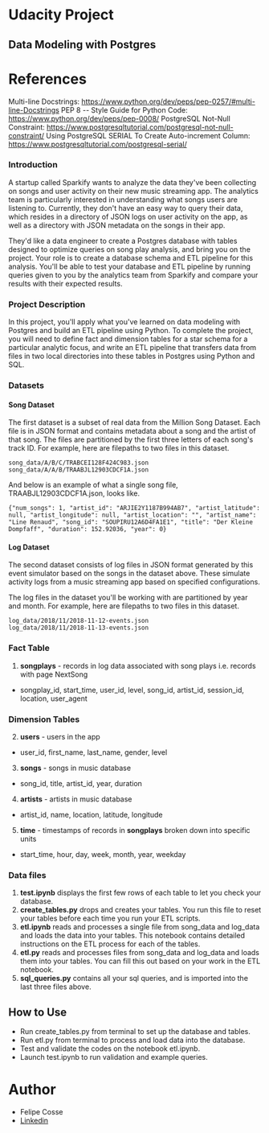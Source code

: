 # Udacity Project
## Data Modeling with Postgres

# References

Multi-line Docstrings: https://www.python.org/dev/peps/pep-0257/#multi-line-Docstrings
PEP 8 -- Style Guide for Python Code: https://www.python.org/dev/peps/pep-0008/
PostgreSQL Not-Null Constraint: https://www.postgresqltutorial.com/postgresql-not-null-constraint/
Using PostgreSQL SERIAL To Create Auto-increment Column: https://www.postgresqltutorial.com/postgresql-serial/

### Introduction
A startup called Sparkify wants to analyze the data they've been collecting on songs and user activity on their new music streaming app. The analytics team is particularly interested in understanding what songs users are listening to. Currently, they don't have an easy way to query their data, which resides in a directory of JSON logs on user activity on the app, as well as a directory with JSON metadata on the songs in their app.


They'd like a data engineer to create a Postgres database with tables designed to optimize queries on song play analysis, and bring you on the project. Your role is to create a database schema and ETL pipeline for this analysis. You'll be able to test your database and ETL pipeline by running queries given to you by the analytics team from Sparkify and compare your results with their expected results.

### Project Description
In this project, you'll apply what you've learned on data modeling with Postgres and build an ETL pipeline using Python. To complete the project, you will need to define fact and dimension tables for a star schema for a particular analytic focus, and write an ETL pipeline that transfers data from files in two local directories into these tables in Postgres using Python and SQL.

### Datasets
#### Song Dataset
The first dataset is a subset of real data from the Million Song Dataset. Each file is in JSON format and contains metadata about a song and the artist of that song. The files are partitioned by the first three letters of each song's track ID. For example, here are filepaths to two files in this dataset.

```
song_data/A/B/C/TRABCEI128F424C983.json
song_data/A/A/B/TRAABJL12903CDCF1A.json
```

And below is an example of what a single song file, TRAABJL12903CDCF1A.json, looks like.

```
{"num_songs": 1, "artist_id": "ARJIE2Y1187B994AB7", "artist_latitude": null, "artist_longitude": null, "artist_location": "", "artist_name": "Line Renaud", "song_id": "SOUPIRU12A6D4FA1E1", "title": "Der Kleine Dompfaff", "duration": 152.92036, "year": 0}
```

#### Log Dataset
The second dataset consists of log files in JSON format generated by this event simulator based on the songs in the dataset above. These simulate activity logs from a music streaming app based on specified configurations.

The log files in the dataset you'll be working with are partitioned by year and month. For example, here are filepaths to two files in this dataset.

```
log_data/2018/11/2018-11-12-events.json
log_data/2018/11/2018-11-13-events.json
```

### Fact Table
1. **songplays** - records in log data associated with song plays i.e. records with page NextSong
 - songplay_id, start_time, user_id, level, song_id, artist_id, session_id, location, user_agent

### Dimension Tables
2. **users** - users in the app
 - user_id, first_name, last_name, gender, level

3. **songs** - songs in music database
 - song_id, title, artist_id, year, duration

4. **artists** - artists in music database
 - artist_id, name, location, latitude, longitude

5. **time** - timestamps of records in **songplays** broken down into specific units
 - start_time, hour, day, week, month, year, weekday
 
### Data files
1. **test.ipynb** displays the first few rows of each table to let you check your database.
2. **create_tables.py** drops and creates your tables. You run this file to reset your tables before each time you run your ETL scripts.
3. **etl.ipynb** reads and processes a single file from song_data and log_data and loads the data into your tables. This notebook contains detailed instructions on the ETL process for each of the tables.
4. **etl.py** reads and processes files from song_data and log_data and loads them into your tables. You can fill this out based on your work in the ETL notebook.
5. **sql_queries.py** contains all your sql queries, and is imported into the last three files above.
 
## How to Use
 - Run create_tables.py from terminal to set up the database and tables.
 - Run etl.py from terminal to process and load data into the database.
 - Test and validate the codes on the notebook  etl.ipynb.
 - Launch test.ipynb to run validation and example queries.

# Author
 - Felipe Cosse 
 - [Linkedin](https://www.linkedin.com/in/felipe-cosse/)